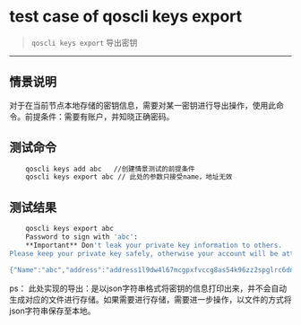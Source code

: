 # test case of qoscli keys export

> `qoscli keys export` 导出密钥

---

## 情景说明

对于在当前节点本地存储的密钥信息，需要对某一密钥进行导出操作，使用此命令。前提条件：需要有账户，并知晓正确密码。

## 测试命令

```bash
    qoscli keys add abc   //创建情景测试的前提条件
    qoscli keys export abc // 此处的参数只接受name，地址无效
```

## 测试结果

```bash
    qoscli keys export abc
    Password to sign with 'abc':
    **Important** Don't leak your private key information to others.
Please keep your private key safely, otherwise your account will be attacked.

{"Name":"abc","address":"address1l9dw4l67mcgpxfvccg8as54k96zz2spglrc6dn","pubkey":{"type":"tendermint/PubKeyEd25519","value":"KzZkv6avo8D4yoKrUl/lZ0v8BfIwDNfmKfjENLEzh1E="},"privkey":{"type":"tendermint/PrivKeyEd25519","value":"/+tLfiTH+FKGvnoqIuI/sEWnQDtmh7+z84Ni4aY942MrNmS/pq+jwPjKgqtSX+VnS/wF8jAM1+Yp+MQ0sTOHUQ=="}}
```

ps：
    此处实现的导出：是以json字符串格式将密钥的信息打印出来，并不会自动生成对应的文件进行存储。如果需要进行存储，需要进一步操作，以文件的方式将json字符串保存至本地。
